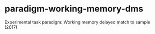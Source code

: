 # paradigm-working-memory-dms
Experimental task paradigm: Working memory delayed match to sample (2017)
